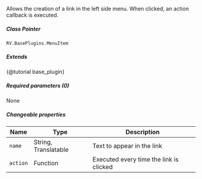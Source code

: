 Allows the creation of a link in the left side menu. When clicked, an action callback is executed.

##### Class Pointer
`RV.BasePlugins.MenuItem`

##### Extends
{@tutorial base_plugin}

##### Required parameters (0)
None

##### Changeable properties

| Name | Type | Description |
|--------|---|---|
| `name` | String, Translatable | Text to appear in the link |
| `action` | Function | Executed every time the link is clicked |
